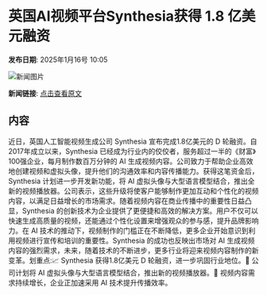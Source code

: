 # 英国AI视频平台Synthesia获得 1.8 亿美元融资

**发布日期**: 2025年1月16号 10:05

![新闻图片](https://upload.chinaz.com/2025/0116/6387261873363201971766181.png)

**新闻链接**: [点击查看原文](https://www.aibase.com/zh/news/14761)

## 内容

近日，英国人工智能视频生成公司 Synthesia 宣布完成1.8亿美元的 D 轮融资。自2017年成立以来，Synthesia 已经成为行业内的佼佼者，服务超过一半的《财富》100强企业，每月制作数百万分钟的 AI 生成视频内容。公司致力于帮助企业高效地创建视频和虚拟头像，提升他们的沟通效率和内容传播能力。获得这笔资金后，Synthesia 计划进一步开发新功能，将 AI 虚拟头像与大型语言模型结合，推出全新的视频播放器。公司表示，这些升级将使客户能够制作更加互动和个性化的视频内容，以满足日益增长的市场需求。随着视频内容在商业传播中的重要性日益凸显，Synthesia 的创新技术为企业提供了更便捷和高效的解决方案。用户不仅可以快速生成高质量的视频，还能通过个性化设置来增强观众的参与感，提升品牌影响力。在 AI 技术的推动下，视频制作的门槛正在不断降低，更多企业开始意识到利用视频进行宣传和培训的重要性。Synthesia 的成功也反映出市场对 AI 生成视频内容的强烈需求，未来，随着技术的不断进步，更多行业将迎来视频内容制作的新变革。划重点:📈 Synthesia 获得1.8亿美元 D 轮融资，进一步巩固行业地位。🤖 公司计划将 AI 虚拟头像与大型语言模型结合，推出新的视频播放器。🎥 视频内容需求持续增长，企业正加速采用 AI 技术提升传播效率。
